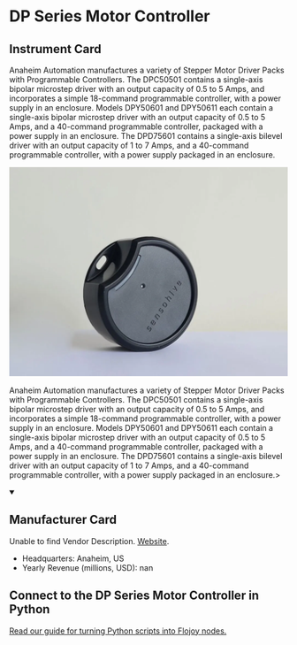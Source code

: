 
# DP Series Motor Controller

## Instrument Card

<div className="flex">

<div>

Anaheim Automation manufactures a variety of Stepper Motor Driver Packs with Programmable Controllers. The DPC50501 contains a single-axis bipolar microstep driver with an output capacity of 0.5 to 5 Amps, and incorporates a simple 18-command programmable controller, with a power supply in an enclosure. Models DPY50601 and DPY50611 each contain a single-axis bipolar microstep driver with an output capacity of 0.5 to 5 Amps, and a 40-command programmable controller, packaged with a power supply in an enclosure. The DPD75601 contains a single-axis bilevel driver with an output capacity of 1 to 7 Amps, and a 40-command programmable controller, with a power supply packaged in an enclosure.

</div>

![](./DP-Series-Motor-Controller.jpg)

</div>

Anaheim Automation manufactures a variety of Stepper Motor Driver Packs with Programmable Controllers. The DPC50501 contains a single-axis bipolar microstep driver with an output capacity of 0.5 to 5 Amps, and incorporates a simple 18-command programmable controller, with a power supply in an enclosure. Models DPY50601 and DPY50611 each contain a single-axis bipolar microstep driver with an output capacity of 0.5 to 5 Amps, and a 40-command programmable controller, packaged with a power supply in an enclosure. The DPD75601 contains a single-axis bilevel driver with an output capacity of 1 to 7 Amps, and a 40-command programmable controller, with a power supply packaged in an enclosure.>

<details open>
<summary><h2>Manufacturer Card</h2></summary>

Unable to find Vendor Description. <a href="https://www.anaheimautomation.com/?gclid=Cj0KCQjwib2mBhDWARIsAPZUn_m78imRVeC4iew-ALEMOH2ABgkCznvLz8KJ7IP3DU4ltd1my9bdZrgaAo0jEALw_wcB">Website</a>.

<ul>
  <li>Headquarters: Anaheim, US</li>
  <li>Yearly Revenue (millions, USD): nan</li>
</ul>
</details>

## Connect to the DP Series Motor Controller in Python

[Read our guide for turning Python scripts into Flojoy nodes.](https://docs.flojoy.ai/custom-nodes/creating-custom-node/)


